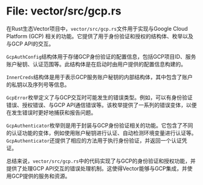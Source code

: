 # File: vector/src/gcp.rs

在Rust生态Vector项目中，`vector/src/gcp.rs`文件用于实现与Google Cloud Platform (GCP) 相关的功能。它提供了用于身份验证和授权的结构体、枚举以及与GCP API的交互。

`GcpAuthConfig`结构体用于存储GCP身份验证的配置信息，包括GCP项目ID、服务账户秘钥、认证范围等。此结构体是在启动时由用户提供的配置信息构建的。

`InnerCreds`结构体是用于表示GCP服务账户秘钥的内部结构体，其中包含了账户的私钥以及序列号等信息。

`GcpError`枚举定义了与GCP交互时可能发生的错误类型。例如，可以有身份验证错误、授权错误、与GCP API通信错误等。该枚举提供了一系列的错误变体，以便在发生错误时更好地捕获和报告问题。

`GcpAuthenticator`枚举则是用于封装与GCP身份验证相关的功能。它包含了不同的认证功能的变体，例如使用账户秘钥进行认证、自动检测环境变量进行认证等。`GcpAuthenticator`还提供了相应的方法用于执行身份验证，并返回一个认证凭证。

总结来说，`vector/src/gcp.rs`中的代码实现了与GCP的身份验证和授权功能，并提供了处理GCP API交互的错误处理机制。这使得Vector能够与GCP集成，并使用GCP提供的服务和资源。


